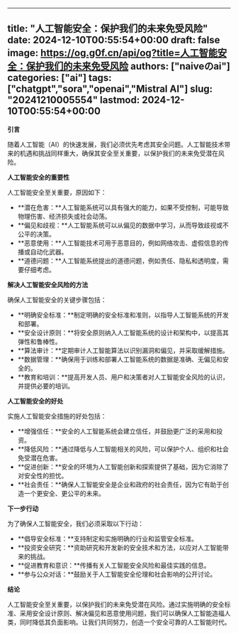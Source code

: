 
---
title: "人工智能安全：保护我们的未来免受风险"
date: 2024-12-10T00:55:54+00:00
draft: false
image: https://og.g0f.cn/api/og?title=人工智能安全：保护我们的未来免受风险
authors: ["naiveのai"]
categories: ["ai"]
tags: ["chatgpt","sora","openai","Mistral AI"]
slug: "20241210005554"
lastmod: 2024-12-10T00:55:54+00:00
---
**引言**

随着人工智能（AI）的快速发展，我们必须优先考虑其安全问题。人工智能技术带来的机遇和挑战同样重大，确保其安全至关重要，以保护我们的未来免受潜在风险。

**人工智能安全的重要性**

人工智能安全至关重要，原因如下：

- **潜在危害：**人工智能系统可以具有强大的能力，如果不受控制，可能导致物理伤害、经济损失或社会动荡。
- **偏见和歧视：**人工智能系统可以从偏见的数据中学习，从而导致歧视或不公平的决策。
- **恶意使用：**人工智能技术可用于恶意目的，例如网络攻击、虚假信息的传播或自动化武器。
- **道德问题：**人工智能系统提出的道德问题，例如责任、隐私和透明度，需要仔细考虑。

**解决人工智能安全风险的方法**

确保人工智能安全的关键步骤包括：

- **明确安全标准：**制定明确的安全标准和准则，以指导人工智能系统的开发和部署。
- **安全设计原则：**将安全原则纳入人工智能系统的设计和架构中，以提高其弹性和鲁棒性。
- **算法审计：**定期审计人工智能算法以识别漏洞和偏见，并采取缓解措施。
- **数据管理：**确保用于训练和部署人工智能系统的数据是准确、无偏见和安全的。
- **教育和培训：**提高开发人员、用户和决策者对人工智能安全风险的认识，并提供必要的培训。

**人工智能安全的好处**

实施人工智能安全措施的好处包括：

- **增强信任：**安全的人工智能系统会建立信任，并鼓励更广泛的采用和投资。
- **降低风险：**通过降低与人工智能相关的风险，可以保护个人、组织和社会免受潜在危害。
- **促进创新：**安全的环境为人工智能创新和探索提供了基础，因为它消除了对安全性的担忧。
- **社会责任：**确保人工智能安全是企业和政府的社会责任，因为它有助于创造一个更安全、更公平的未来。

**下一步行动**

为了确保人工智能安全，我们必须采取以下行动：

- **倡导安全标准：**支持制定和实施明确的行业和监管安全标准。
- **投资安全研究：**资助研究和开发新的安全技术和方法，以应对人工智能带来的挑战。
- **促进教育和意识：**传播有关人工智能安全风险和最佳实践的信息。
- **参与公众对话：**鼓励关于人工智能安全伦理和社会影响的公开讨论。

**结论**

人工智能安全至关重要，以保护我们的未来免受潜在风险。通过实施明确的安全标准、采用安全设计原则、解决偏见和恶意使用问题，我们可以确保人工智能造福人类，同时降低其负面影响。让我们共同努力，创造一个安全可靠的人工智能时代。